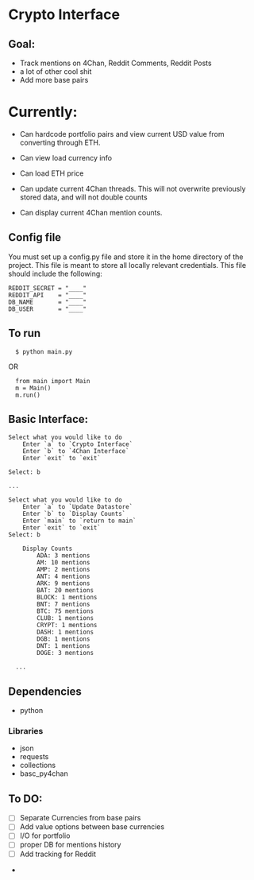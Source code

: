 # Crypto Interface

## Goal:
* Track mentions on 4Chan, Reddit Comments, Reddit Posts
* a lot of other cool shit
* Add more base pairs

# Currently:
* Can hardcode portfolio pairs and view current USD value from converting through ETH.
* Can view load currency info
* Can load ETH price

* Can update current 4Chan threads. This will not overwrite previously stored data, and will not double counts

* Can display current 4Chan mention counts.

## Config file
You must set up a config.py file and store it in the home directory of the project. This file is meant to store all locally relevant credentials. This file should include the following:

```
REDDIT_SECRET = "____"
REDDIT_API    = "____"
DB_NAME       = "____"
DB_USER       = "____"
```
## To run
```
  $ python main.py
```
OR
```
  from main import Main
  m = Main()
  m.run()
```

## Basic Interface:
```
Select what you would like to do
	Enter `a` to `Crypto Interface`
	Enter `b` to `4Chan Interface`
	Enter `exit` to `exit`

Select: b

...

Select what you would like to do
	Enter `a` to `Update Datastore`
	Enter `b` to `Display Counts`
	Enter `main` to `return to main`
	Enter `exit` to `exit`
Select: b

	Display Counts
		ADA: 3 mentions
		AM: 10 mentions
		AMP: 2 mentions
		ANT: 4 mentions
		ARK: 9 mentions
		BAT: 20 mentions
		BLOCK: 1 mentions
		BNT: 7 mentions
		BTC: 75 mentions
		CLUB: 1 mentions
		CRYPT: 1 mentions
		DASH: 1 mentions
		DGB: 1 mentions
		DNT: 1 mentions
		DOGE: 3 mentions

  ...
```


## Dependencies
* python

### Libraries
  * json
  * requests
  * collections
  * basc_py4chan


## To DO:
* [ ] Separate Currencies from base pairs
* [ ] Add value options between base currencies
* [ ] I/O for portfolio
* [ ] proper DB for mentions history
* [ ] Add tracking for Reddit
*
